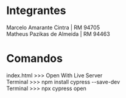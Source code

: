# Integrantes
Marcelo Amarante Cintra | RM 94705<br/>
Matheus Pazikas de Almeida | RM 94463

# Comandos
index.html >>> Open With Live Server<br/>
Terminal >>> npm install cypress --save-dev<br/>
Terminal >>> npx cypress open